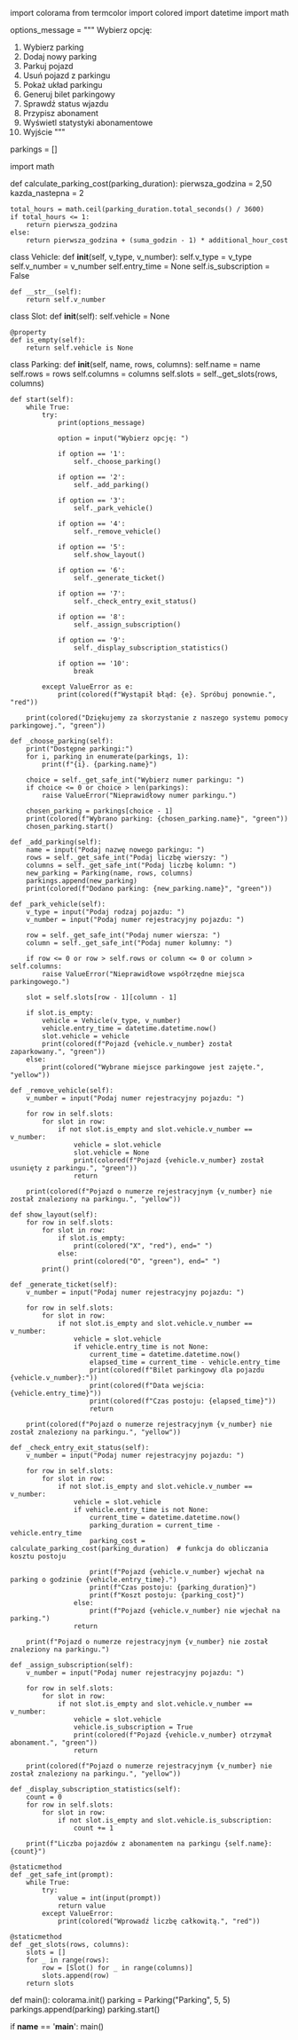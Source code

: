 import colorama
from termcolor import colored
import datetime
import math

options_message = """
Wybierz opcję:
1. Wybierz parking
2. Dodaj nowy parking
3. Parkuj pojazd
4. Usuń pojazd z parkingu
5. Pokaż układ parkingu
6. Generuj bilet parkingowy
7. Sprawdź status wjazdu
8. Przypisz abonament
9. Wyświetl statystyki abonamentowe
10. Wyjście
"""

parkings = []

import math

def calculate_parking_cost(parking_duration):
    pierwsza_godzina = 2,50
    kazda_nastepna = 2

    total_hours = math.ceil(parking_duration.total_seconds() / 3600)
    if total_hours <= 1:
        return pierwsza_godzina
    else:
        return pierwsza_godzina + (suma_godzin - 1) * additional_hour_cost
class Vehicle:
    def __init__(self, v_type, v_number):
        self.v_type = v_type
        self.v_number = v_number
        self.entry_time = None
        self.is_subscription = False

    def __str__(self):
        return self.v_number


class Slot:
    def __init__(self):
        self.vehicle = None

    @property
    def is_empty(self):
        return self.vehicle is None


class Parking:
    def __init__(self, name, rows, columns):
        self.name = name
        self.rows = rows
        self.columns = columns
        self.slots = self._get_slots(rows, columns)

    def start(self):
        while True:
            try:
                print(options_message)

                option = input("Wybierz opcję: ")

                if option == '1':
                    self._choose_parking()

                if option == '2':
                    self._add_parking()

                if option == '3':
                    self._park_vehicle()

                if option == '4':
                    self._remove_vehicle()

                if option == '5':
                    self.show_layout()

                if option == '6':
                    self._generate_ticket()

                if option == '7':
                    self._check_entry_exit_status()

                if option == '8':
                    self._assign_subscription()

                if option == '9':
                    self._display_subscription_statistics()

                if option == '10':
                    break

            except ValueError as e:
                print(colored(f"Wystąpił błąd: {e}. Spróbuj ponownie.", "red"))

        print(colored("Dziękujemy za skorzystanie z naszego systemu pomocy parkingowej.", "green"))

    def _choose_parking(self):
        print("Dostępne parkingi:")
        for i, parking in enumerate(parkings, 1):
            print(f"{i}. {parking.name}")

        choice = self._get_safe_int("Wybierz numer parkingu: ")
        if choice <= 0 or choice > len(parkings):
            raise ValueError("Nieprawidłowy numer parkingu.")

        chosen_parking = parkings[choice - 1]
        print(colored(f"Wybrano parking: {chosen_parking.name}", "green"))
        chosen_parking.start()

    def _add_parking(self):
        name = input("Podaj nazwę nowego parkingu: ")
        rows = self._get_safe_int("Podaj liczbę wierszy: ")
        columns = self._get_safe_int("Podaj liczbę kolumn: ")
        new_parking = Parking(name, rows, columns)
        parkings.append(new_parking)
        print(colored(f"Dodano parking: {new_parking.name}", "green"))

    def _park_vehicle(self):
        v_type = input("Podaj rodzaj pojazdu: ")
        v_number = input("Podaj numer rejestracyjny pojazdu: ")

        row = self._get_safe_int("Podaj numer wiersza: ")
        column = self._get_safe_int("Podaj numer kolumny: ")

        if row <= 0 or row > self.rows or column <= 0 or column > self.columns:
            raise ValueError("Nieprawidłowe współrzędne miejsca parkingowego.")

        slot = self.slots[row - 1][column - 1]

        if slot.is_empty:
            vehicle = Vehicle(v_type, v_number)
            vehicle.entry_time = datetime.datetime.now()
            slot.vehicle = vehicle
            print(colored(f"Pojazd {vehicle.v_number} został zaparkowany.", "green"))
        else:
            print(colored("Wybrane miejsce parkingowe jest zajęte.", "yellow"))

    def _remove_vehicle(self):
        v_number = input("Podaj numer rejestracyjny pojazdu: ")

        for row in self.slots:
            for slot in row:
                if not slot.is_empty and slot.vehicle.v_number == v_number:
                    vehicle = slot.vehicle
                    slot.vehicle = None
                    print(colored(f"Pojazd {vehicle.v_number} został usunięty z parkingu.", "green"))
                    return

        print(colored(f"Pojazd o numerze rejestracyjnym {v_number} nie został znaleziony na parkingu.", "yellow"))

    def show_layout(self):
        for row in self.slots:
            for slot in row:
                if slot.is_empty:
                    print(colored("X", "red"), end=" ")
                else:
                    print(colored("O", "green"), end=" ")
            print()

    def _generate_ticket(self):
        v_number = input("Podaj numer rejestracyjny pojazdu: ")

        for row in self.slots:
            for slot in row:
                if not slot.is_empty and slot.vehicle.v_number == v_number:
                    vehicle = slot.vehicle
                    if vehicle.entry_time is not None:
                        current_time = datetime.datetime.now()
                        elapsed_time = current_time - vehicle.entry_time
                        print(colored(f"Bilet parkingowy dla pojazdu {vehicle.v_number}:"))
                        print(colored(f"Data wejścia: {vehicle.entry_time}"))
                        print(colored(f"Czas postoju: {elapsed_time}"))
                        return

        print(colored(f"Pojazd o numerze rejestracyjnym {v_number} nie został znaleziony na parkingu.", "yellow"))

    def _check_entry_exit_status(self):
        v_number = input("Podaj numer rejestracyjny pojazdu: ")

        for row in self.slots:
            for slot in row:
                if not slot.is_empty and slot.vehicle.v_number == v_number:
                    vehicle = slot.vehicle
                    if vehicle.entry_time is not None:
                        current_time = datetime.datetime.now()
                        parking_duration = current_time - vehicle.entry_time
                        parking_cost = calculate_parking_cost(parking_duration)  # funkcja do obliczania kosztu postoju

                        print(f"Pojazd {vehicle.v_number} wjechał na parking o godzinie {vehicle.entry_time}.")
                        print(f"Czas postoju: {parking_duration}")
                        print(f"Koszt postoju: {parking_cost}")
                    else:
                        print(f"Pojazd {vehicle.v_number} nie wjechał na parking.")
                    return

        print(f"Pojazd o numerze rejestracyjnym {v_number} nie został znaleziony na parkingu.")

    def _assign_subscription(self):
        v_number = input("Podaj numer rejestracyjny pojazdu: ")

        for row in self.slots:
            for slot in row:
                if not slot.is_empty and slot.vehicle.v_number == v_number:
                    vehicle = slot.vehicle
                    vehicle.is_subscription = True
                    print(colored(f"Pojazd {vehicle.v_number} otrzymał abonament.", "green"))
                    return

        print(colored(f"Pojazd o numerze rejestracyjnym {v_number} nie został znaleziony na parkingu.", "yellow"))

    def _display_subscription_statistics(self):
        count = 0
        for row in self.slots:
            for slot in row:
                if not slot.is_empty and slot.vehicle.is_subscription:
                    count += 1

        print(f"Liczba pojazdów z abonamentem na parkingu {self.name}: {count}")

    @staticmethod
    def _get_safe_int(prompt):
        while True:
            try:
                value = int(input(prompt))
                return value
            except ValueError:
                print(colored("Wprowadź liczbę całkowitą.", "red"))

    @staticmethod
    def _get_slots(rows, columns):
        slots = []
        for _ in range(rows):
            row = [Slot() for _ in range(columns)]
            slots.append(row)
        return slots


def main():
    colorama.init()
    parking = Parking("Parking", 5, 5)
    parkings.append(parking)
    parking.start()


if __name__ == '__main__':
    main()
